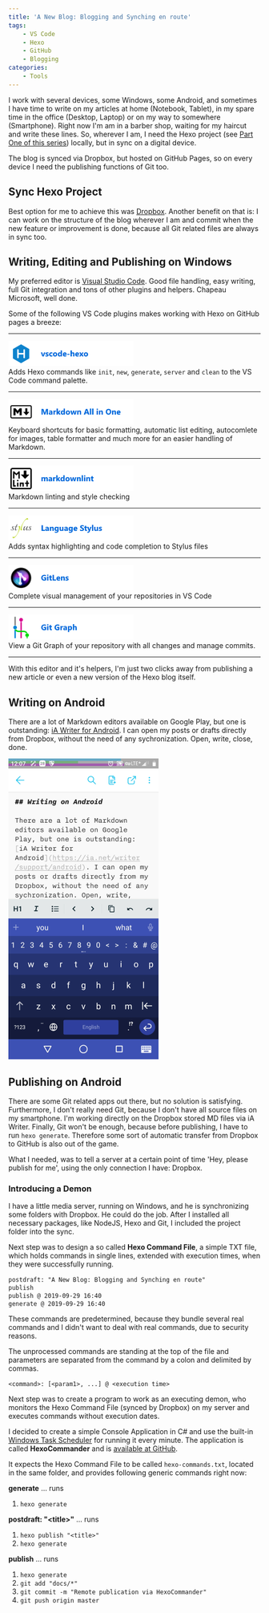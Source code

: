 ```yaml
---
title: 'A New Blog: Blogging and Synching en route'
tags: 
    - VS Code
    - Hexo
    - GitHub
    - Blogging
categories: 
    - Tools
---
```


I work with several devices, some Windows, some Android, and sometimes I have time to write on my articles at home (Notebook, Tablet), in my spare time in the office (Desktop, Laptop) or on my way to somewhere (Smartphone). Right now I'm am in a barber shop, waiting for my haircut and write these lines. So, wherever I am, I need the Hexo project (see [Part One of this series](/categories/Tools/A-New-Blog-VS-Code-Hexo-and-GitHub-Pages/)) locally, but in sync on a digital device.

The blog is synced via Dropbox, but hosted on GitHub Pages, so on every device I need the  publishing functions of Git too.

<!-- more -->

## Sync Hexo Project

Best option for me to achieve this was  [Dropbox](https://dropbox.com). Another benefit on that is: I can work on the structure of the blog wherever I am and commit when the new feature or improvement is done, because all Git related files are always in sync too.

## Writing, Editing and Publishing on Windows

My preferred editor is [Visual Studio Code](https://code.visualstudio.com/). Good file handling, easy writing, full Git integration and tons of other plugins and helpers. Chapeau Microsoft, well done.

Some of the following VS Code plugins makes working with Hexo on GitHub pages a breeze:

---

[![vscode-hexo](A-New-Blog-Blogging-and-Synching-en-route/icon-vscode-hexo.png)]((https://marketplace.visualstudio.com/items?itemName=codeyu.vscode-hexo){.lefty})  
Adds Hexo commands like ``init``, ``new``, ``generate``, ``server`` and ``clean`` to the VS Code command palette.

---

[![Markdown All in One](A-New-Blog-Blogging-and-Synching-en-route/icon-markdown-all-in-one.png)](https://marketplace.visualstudio.com/items?itemName=yzhang.markdown-all-in-one)  
Keyboard shortcuts for basic formatting, automatic list editing, autocomlete for images,  table formatter and much more for an easier handling of Markdown.

---

[![markdownlint](A-New-Blog-Blogging-and-Synching-en-route/icon-markdownlint.png)](https://marketplace.visualstudio.com/items?itemName=DavidAnson.vscode-markdownlint)  
Markdown linting and style checking

---

[![Language Stylus](A-New-Blog-Blogging-and-Synching-en-route/icon-stylus.png)](https://marketplace.visualstudio.com/items?itemName=sysoev.language-stylus)  
Adds syntax highlighting and code completion to Stylus files

---

[![GitLens](A-New-Blog-Blogging-and-Synching-en-route/icon-gitlens.png)](https://marketplace.visualstudio.com/items?itemName=sysoev.language-stylus)  
Complete visual management of your repositories in VS Code

---

[![Git Graph](A-New-Blog-Blogging-and-Synching-en-route/icon-gitgraph.png)](https://marketplace.visualstudio.com/items?itemName=mhutchie.git-graph)  
View a Git Graph of your repository with all changes and manage commits.

---

With this editor and it's helpers, I'm just two clicks away from publishing a new article or even a new version of the Hexo blog itself.

## Writing on Android

There are a lot of Markdown editors available on Google Play, but one is outstanding: [iA Writer for Android](https://ia.net/writer/support/android). I can open my posts or drafts directly from Dropbox, without the need of any sychronization. Open, write, close, done.

![iA Writer Android](A-New-Blog-Blogging-and-Synching-en-route/ia-writer-1.png)

## Publishing on Android

There are some Git related apps out there, but no solution is satisfying. Furthermore, I don't really need Git, because I don't have all source files on my smartphone. I'm working directly on the Dropbox stored MD files via iA Writer. Finally, Git won't be enough, because before publishing, I have to run ``hexo generate``. Therefore some sort of automatic transfer from Dropbox to GitHub is also out of the game.

What I needed, was to tell a server at a certain point of time 'Hey, please publish for me', using the only connection I have: Dropbox.

### Introducing a Demon

I have a little media server, running on Windows, and he is synchronizing some folders with Dropbox. He could do the job. After I installed all necessary packages, like NodeJS, Hexo and Git, I included the project folder into the sync. 

Next step was to design a so called **Hexo Command File**, a simple TXT file, which holds commands in single lines, extended with execution times, when they were successfully running.

```properties
postdraft: "A New Blog: Blogging and Synching en route"
publish
publish @ 2019-09-29 16:40
generate @ 2019-09-29 16:40
```

These commands are predetermined, because they bundle several real commands and I didn't want to deal with real commands, due to security reasons.

The unprocessed commands are standing at the top of the file and parameters are separated from the command by a colon and delimited by commas.

    <command>: [<param1>, ...] @ <execution time>

Next step was to create a program to work as an executing demon, who monitors the Hexo Command File (synced by Dropbox) on my server and executes commands without execution dates.

I decided to create a simple Console Application in C# and use the built-in [Windows Task Scheduler](https://en.wikipedia.org/wiki/Windows_Task_Scheduler) for running it every minute. The application is called **HexoCommander** and is [available at GitHub](https://github.com/kristofzerbe/HexoCommander).

It expects the Hexo Command File to be called ``hexo-commands.txt``, located in the same folder, and provides following generic commands right now:

**generate** ... runs

1. ```hexo generate```

**postdraft: "&lt;title&gt;"** ... runs

1. ```hexo publish "<title>"```
2. ```hexo generate```

**publish** ... runs

1. ```hexo generate```
2. ```git add "docs/*"```
3. ```git commit -m "Remote publication via HexoCommander"```
4. ```git push origin master```
